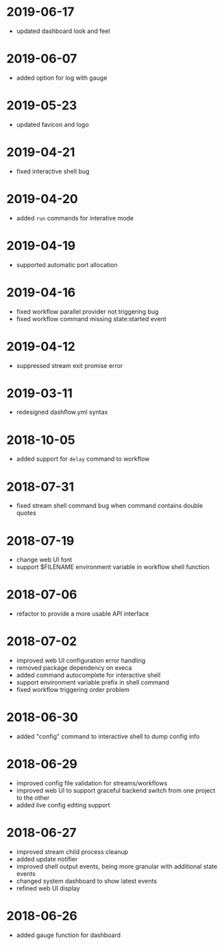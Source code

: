 # 2019-06-17

- updated dashboard look and feel

# 2019-06-07

- added option for log with gauge

# 2019-05-23

- updated favicon and logo

# 2019-04-21

- fixed interactive shell bug

# 2019-04-20

- added `run` commands for interative mode

# 2019-04-19

- supported automatic port allocation

# 2019-04-16

- fixed workflow parallel provider not triggering bug
- fixed workflow command missing state:started event

# 2019-04-12

- suppressed stream exit promise error

# 2019-03-11

- redesigned dashflow.yml syntax

# 2018-10-05

- added support for `delay` command to workflow

# 2018-07-31

- fixed stream shell command bug when command contains double quotes

# 2018-07-19

- change web UI font
- support $FILENAME environment variable in workflow shell function

# 2018-07-06

- refactor to provide a more usable API interface

# 2018-07-02

- improved web UI configuration error handling
- removed package dependency on execa
- added command autocomplete for interactive shell
- support environment variable prefix in shell command
- fixed workflow triggering order problem

# 2018-06-30

- added "config" command to interactive shell to dump config info

# 2018-06-29

- improved config file validation for streams/workflows
- improved web UI to support graceful backend switch from one project to the other
- added live config editing support

# 2018-06-27

- improved stream child process cleanup
- added update notifier
- improved shell output events, being more granular with additional state events
- changed system dashboard to show latest events
- refined web UI display

# 2018-06-26

- added gauge function for dashboard
